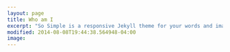 ```yaml
---
layout: page
title: Who am I
excerpt: "So Simple is a responsive Jekyll theme for your words and images."
modified: 2014-08-08T19:44:38.564948-04:00
image:
---
```

